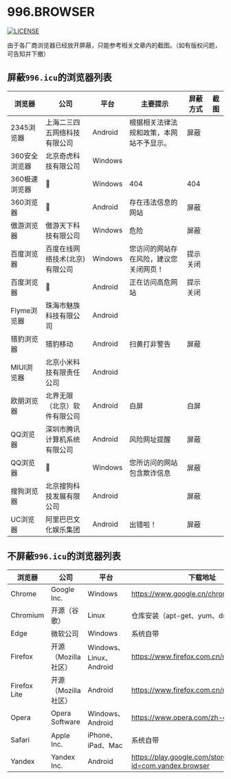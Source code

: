 # 996.BROWSER

[![LICENSE](https://img.shields.io/badge/%E8%AE%B8%E5%8F%AF%E8%AF%81-%E5%8F%8D996-red.svg)](https://github.com/996browser/996.BROWSER/blob/master/LICENSE)

  由于各厂商浏览器已经放开屏蔽，只能参考相关文章内的截图。（如有版权问题，可告知并下撤）

## 屏蔽`996.icu`的浏览器列表

|浏览器|公司|平台|主要提示|屏蔽方式|截图|
|---|---|---|---|---|---|
|2345浏览器|上海二三四五网络科技有限公司|Android|根据相关法律法规和政策，本网站不予显示。|屏蔽||
|360安全浏览器|北京奇虎科技有限公司|Windows||||
|360极速浏览器|:arrow_up_small:|Windows|404|404||
|360浏览器|:arrow_up_small:|Android|存在违法信息的网站|屏蔽||
|傲游浏览器|傲游天下科技有限公司|Windows|危险|屏蔽||
|百度浏览器|百度在线网络技术(北京)有限公司|Windows|您访问的网站存在风险，建议您关闭网页！|提示关闭||
|百度浏览器|:arrow_up_small:|Android|正在访问高危网站|提示关闭||
|Flyme浏览器|珠海市魅族科技有限公司|Android||||
|猎豹浏览器|猎豹移动|Android|扫黄打非警告|屏蔽||
|MIUI浏览器|北京小米科技有限责任公司|Android||||
|欧朋浏览器|北界无限（北京）软件有限公司|Android|白屏|白屏||
|QQ浏览器|深圳市腾讯计算机系统有限公司|Android|风险网址提醒|屏蔽||
|QQ浏览器|:arrow_up_small:|Windows|您所访问的网站包含欺诈信息|屏蔽||
|搜狗浏览器|北京搜狗科技发展有限公司|Android||屏蔽||
|UC浏览器|阿里巴巴文化娱乐集团|Android|出错啦！|屏蔽||

## 不屏蔽`996.icu`的浏览器列表

|浏览器|公司|平台|下载地址|
|---|---|---|---|
|Chrome|Google Inc.|Windows|https://www.google.cn/chrome/|
|Chromium|开源（谷歌）|Linux|仓库安装（apt-get、yum、dnf 等）|
|Edge|微软公司|Windows|系统自带|
|Firefox|开源（Mozilla 社区）|Windows、Linux、Android|https://www.firefox.com.cn/mobile/|
|Firefox Lite|开源（Mozilla 社区）|Android|https://www.firefox.com.cn/mobile/|
|Opera|Opera Software|Windows、Android|https://www.opera.com/zh-cn/download|
|Safari|Apple Inc.|iPhone、iPad、Mac|系统自带|
|Yandex|Yandex Inc.|Android|https://play.google.com/store/apps/details?id=com.yandex.browser|

